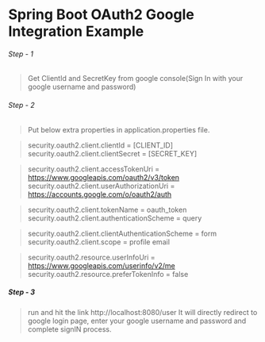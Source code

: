 # Spring Boot OAuth2 Google Integration Example

###### Step - 1 
> Get ClientId and SecretKey from google console(Sign In with your google username and password)

###### Step - 2

> Put below extra properties in application.properties file.

> security.oauth2.client.clientId = [CLIENT_ID]
> security.oauth2.client.clientSecret = [SECRET_KEY]

> security.oauth2.client.accessTokenUri  =  https://www.googleapis.com/oauth2/v3/token
> security.oauth2.client.userAuthorizationUri  =  https://accounts.google.com/o/oauth2/auth

> security.oauth2.client.tokenName = oauth_token
> security.oauth2.client.authenticationScheme = query

> security.oauth2.client.clientAuthenticationScheme = form
> security.oauth2.client.scope = profile email

> security.oauth2.resource.userInfoUri  =  https://www.googleapis.com/userinfo/v2/me
> security.oauth2.resource.preferTokenInfo = false


##### Step - 3
   > run and hit the link http://localhost:8080/user
   > It will directly redirect to google login page, enter your google username and password and complete signIN process.
